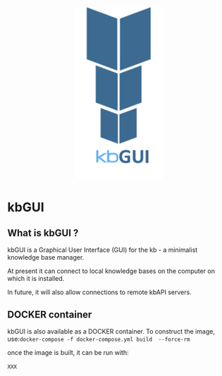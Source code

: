 <p align="center">
    <img src="./img/kbGUIlogo.png?raw=true" width="200"/>
</p>

# kbGUI 


## What is kbGUI ?

kbGUI is a Graphical User Interface (GUI) for the kb - a minimalist knowledge base manager.

At present it can connect to local knowledge bases on  the computer on which it is installed.

In future, it will  also allow connections to remote kbAPI servers.

## DOCKER container

kbGUI is also available as a DOCKER container. To construct the image, use:`docker-compose -f docker-compose.yml build  --force-rm`

once the image is built, it can be run with:

`XXX`

